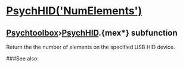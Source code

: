 # [PsychHID('NumElements')](PsychHID-NumElements) 
## [Psychtoolbox](Pyschtoolbox)&#8250;[PsychHID](PsychHID).{mex*} subfunction


Return the the number of elements on the specified USB HID device.  


###See also:

